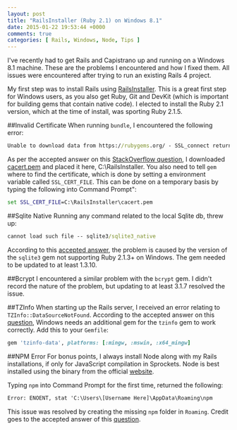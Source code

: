 ```yaml
---
layout: post
title: "RailsInstaller (Ruby 2.1) on Windows 8.1"
date: 2015-01-22 19:53:44 +0000
comments: true
categories: [ Rails, Windows, Node, Tips ]
---
```

I've recently had to get Rails and Capistrano up and running on a Windows 8.1 machine. These are the problems I encountered and how I fixed them. All issues were encountered after trying to run an existing Rails 4 project.

My first step was to install Rails using [RailsInstaller](http://railsinstaller.org). This is a great first step for Windows users, as you also get Ruby, Git and DevKit (which is important for building gems that contain native code). I elected to install the Ruby 2.1 version, which at the time of install, was sporting Ruby 2.1.5.

##Invalid Certificate
When running `bundle`, I encountered the following error:

``` bat
Unable to download data from https://rubygems.org/ - SSL_connect returned=1 errno=0 state=SSLv3
```

As per the accepted answer on this [StackOverflow question](http://stackoverflow.com/questions/27435841/windows-7-64-bit-could-not-find-a-valid-gem-compass-0-here-is-why-unab), I downloaded [cacert.pem](http://curl.haxx.se/ca/cacert.pem) and placed it here, C:\RailsInstaller\. You also need to tell `gem` where to find the certificate, which is done by setting a environment variable called `SSL_CERT_FILE`. This can be done on a temporary basis by typing the following into Command Prompt":

``` bat
set SSL_CERT_FILE=C:\RailsInstaller\cacert.pem
```

##Sqlite Native
Running any command related to the local Sqlite db, threw up:

``` bat
cannot load such file -- sqlite3/sqlite3_native
```

According to this [accepted answer](http://stackoverflow.com/questions/26636471/windows-ruby-rails-install-cannot-load-such-file-sqlite3-sqlite3-native), the problem is caused by the version of the `sqlite3` gem not supporting Ruby 2.1.3+ on Windows. The gem needed to be updated to at least 1.3.10.

##Bcrypt
I encountered a similar problem with the `bcrypt` gem. I didn't record the nature of the problem, but updating to at least 3.1.7 resolved the issue.

##TZInfo
When starting up the Rails server, I received an error relating to `TZInfo::DataSourceNotFound`. According to the accepted answer on this [question](http://stackoverflow.com/questions/23022258/tzinfodatasourcenotfound-error-starting-rails-v4-1-0-server-on-windows), Windows needs an additional gem for the `tzinfo` gem to work correctly. Add this to your `Gemfile`:

``` ruby
gem 'tzinfo-data', platforms: [:mingw, :mswin, :x64_mingw]
```

##NPM Error
For bonus points, I always install Node along with my Rails installations, if only for JavaScript compilation in Sprockets. Node is best installed using the binary from the official [website](http://nodejs.org/).

Typing `npm` into Command Prompt for the first time, returned the following:

``` bat
Error: ENOENT, stat 'C:\Users\[Username Here]\AppData\Roaming\npm
```

This issue was resolved by creating the missing `npm` folder in `Roaming`. Credit goes to the accepted answer of this [question](http://stackoverflow.com/questions/25093276/node-js-windows-error-enoent-stat-c-users-rt-appdata-roaming-npm).